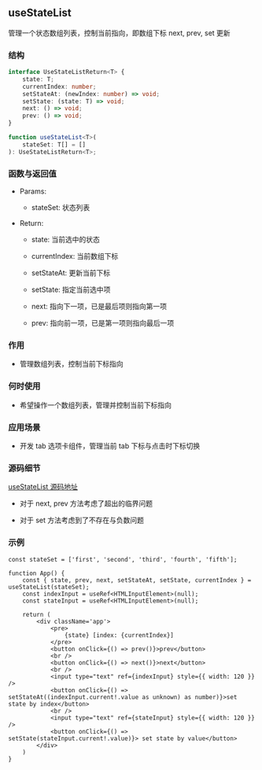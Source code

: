 ## useStateList

管理一个状态数组列表，控制当前指向，即数组下标 next, prev, set 更新

### 结构

```ts
interface UseStateListReturn<T> {
    state: T;
    currentIndex: number;
    setStateAt: (newIndex: number) => void;
    setState: (state: T) => void;
    next: () => void;
    prev: () => void;
}

function useStateList<T>(
    stateSet: T[] = []
): UseStateListReturn<T>;
```

### 函数与返回值

- Params:

    - stateSet: 状态列表

- Return:

    - state: 当前选中的状态

    - currentIndex: 当前数组下标

    - setStateAt: 更新当前下标

    - setState: 指定当前选中项

    - next: 指向下一项，已是最后项则指向第一项

    - prev: 指向前一项，已是第一项则指向最后一项

### 作用

- 管理数组列表，控制当前下标指向

### 何时使用

- 希望操作一个数组列表，管理并控制当前下标指向

### 应用场景

- 开发 tab 选项卡组件，管理当前 tab 下标与点击时下标切换

### 源码细节

[useStateList 源码地址](https://github.com/streamich/react-use/blob/master/src/useStateList.ts)

- 对于 next, prev 方法考虑了超出的临界问题

- 对于 set 方法考虑到了不存在与负数问题

### 示例

```tsx
const stateSet = ['first', 'second', 'third', 'fourth', 'fifth'];

function App() {
    const { state, prev, next, setStateAt, setState, currentIndex } = useStateList(stateSet);
    const indexInput = useRef<HTMLInputElement>(null);
    const stateInput = useRef<HTMLInputElement>(null);

    return (
        <div className='app'>
            <pre>
                {state} [index: {currentIndex}]
            </pre>
            <button onClick={() => prev()}>prev</button>
            <br />
            <button onClick={() => next()}>next</button>
            <br />
            <input type="text" ref={indexInput} style={{ width: 120 }} />
            <button onClick={() => setStateAt((indexInput.current!.value as unknown) as number)}>set state by index</button>
            <br />
            <input type="text" ref={stateInput} style={{ width: 120 }} />
            <button onClick={() => setState(stateInput.current!.value)}> set state by value</button>
        </div>
    )
}
```

